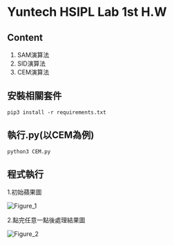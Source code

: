 # Yuntech HSIPL Lab 1st H.W
## Content
1. SAM演算法
2. SID演算法
3. CEM演算法

## 安裝相關套件
```python3
pip3 install -r requirements.txt
```

## 執行.py(以CEM為例)
```python3
python3 CEM.py
```

## 程式執行
1.初始蘋果圖

![Figure_1](https://github.com/Jie0906/HSIPL_algorithm/assets/64222089/52fa457c-585c-4bce-ac22-d75df5dd9bef)

2.點完任意一點後處理結果圖

![Figure_2](https://github.com/Jie0906/HSIPL_algorithm/assets/64222089/4e6ca21d-4b12-451e-840e-8e9a73572a65)
